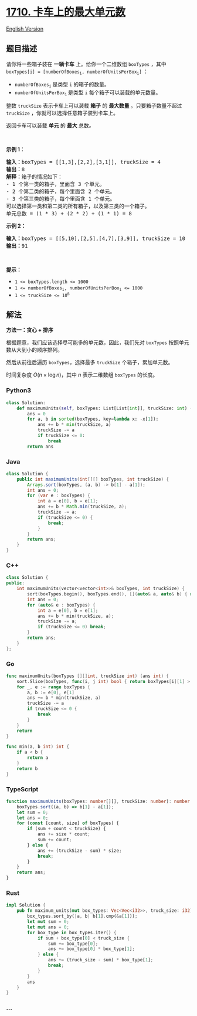 # [1710. 卡车上的最大单元数](https://leetcode.cn/problems/maximum-units-on-a-truck)

[English Version](/solution/1700-1799/1710.Maximum%20Units%20on%20a%20Truck/README_EN.md)

## 题目描述

<!-- 这里写题目描述 -->

<p>请你将一些箱子装在 <strong>一辆卡车</strong> 上。给你一个二维数组 <code>boxTypes</code> ，其中 <code>boxTypes[i] = [numberOfBoxes<sub>i</sub>, numberOfUnitsPerBox<sub>i</sub>]</code> ：</p>

<ul>
	<li><code>numberOfBoxes<sub>i</sub></code> 是类型 <code>i</code> 的箱子的数量。</li>
	<li><code>numberOfUnitsPerBox<sub>i</sub></code><sub> </sub>是类型 <code>i</code> 每个箱子可以装载的单元数量。</li>
</ul>

<p>整数 <code>truckSize</code> 表示卡车上可以装载 <strong>箱子</strong> 的 <strong>最大数量</strong> 。只要箱子数量不超过 <code>truckSize</code> ，你就可以选择任意箱子装到卡车上。</p>

<p>返回卡车可以装载 <strong>单元</strong> 的 <strong>最大</strong> 总数<em>。</em></p>

<p> </p>

<p><strong>示例 1：</strong></p>

<pre>
<strong>输入：</strong>boxTypes = [[1,3],[2,2],[3,1]], truckSize = 4
<strong>输出：</strong>8
<strong>解释：</strong>箱子的情况如下：
- 1 个第一类的箱子，里面含 3 个单元。
- 2 个第二类的箱子，每个里面含 2 个单元。
- 3 个第三类的箱子，每个里面含 1 个单元。
可以选择第一类和第二类的所有箱子，以及第三类的一个箱子。
单元总数 = (1 * 3) + (2 * 2) + (1 * 1) = 8</pre>

<p><strong>示例 2：</strong></p>

<pre>
<strong>输入：</strong>boxTypes = [[5,10],[2,5],[4,7],[3,9]], truckSize = 10
<strong>输出：</strong>91
</pre>

<p> </p>

<p><strong>提示：</strong></p>

<ul>
	<li><code>1 <= boxTypes.length <= 1000</code></li>
	<li><code>1 <= numberOfBoxes<sub>i</sub>, numberOfUnitsPerBox<sub>i</sub> <= 1000</code></li>
	<li><code>1 <= truckSize <= 10<sup>6</sup></code></li>
</ul>

## 解法

<!-- 这里可写通用的实现逻辑 -->

**方法一：贪心 + 排序**

根据题意，我们应该选择尽可能多的单元数，因此，我们先对 `boxTypes` 按照单元数从大到小的顺序排列。

然后从前往后遍历 `boxTypes`，选择最多 `truckSize` 个箱子，累加单元数。

时间复杂度 $O(n\times \log n)$，其中 $n$ 表示二维数组 `boxTypes` 的长度。

<!-- tabs:start -->

### **Python3**

<!-- 这里可写当前语言的特殊实现逻辑 -->

```python
class Solution:
    def maximumUnits(self, boxTypes: List[List[int]], truckSize: int) -> int:
        ans = 0
        for a, b in sorted(boxTypes, key=lambda x: -x[1]):
            ans += b * min(truckSize, a)
            truckSize -= a
            if truckSize <= 0:
                break
        return ans
```

### **Java**

<!-- 这里可写当前语言的特殊实现逻辑 -->

```java
class Solution {
    public int maximumUnits(int[][] boxTypes, int truckSize) {
        Arrays.sort(boxTypes, (a, b) -> b[1] - a[1]);
        int ans = 0;
        for (var e : boxTypes) {
            int a = e[0], b = e[1];
            ans += b * Math.min(truckSize, a);
            truckSize -= a;
            if (truckSize <= 0) {
                break;
            }
        }
        return ans;
    }
}
```

### **C++**

```cpp
class Solution {
public:
    int maximumUnits(vector<vector<int>>& boxTypes, int truckSize) {
        sort(boxTypes.begin(), boxTypes.end(), [](auto& a, auto& b) { return a[1] > b[1]; });
        int ans = 0;
        for (auto& e : boxTypes) {
            int a = e[0], b = e[1];
            ans += b * min(truckSize, a);
            truckSize -= a;
            if (truckSize <= 0) break;
        }
        return ans;
    }
};
```

### **Go**

```go
func maximumUnits(boxTypes [][]int, truckSize int) (ans int) {
	sort.Slice(boxTypes, func(i, j int) bool { return boxTypes[i][1] > boxTypes[j][1] })
	for _, e := range boxTypes {
		a, b := e[0], e[1]
		ans += b * min(truckSize, a)
		truckSize -= a
		if truckSize <= 0 {
			break
		}
	}
	return
}

func min(a, b int) int {
	if a < b {
		return a
	}
	return b
}
```

### **TypeScript**

```ts
function maximumUnits(boxTypes: number[][], truckSize: number): number {
    boxTypes.sort((a, b) => b[1] - a[1]);
    let sum = 0;
    let ans = 0;
    for (const [count, size] of boxTypes) {
        if (sum + count < truckSize) {
            ans += size * count;
            sum += count;
        } else {
            ans += (truckSize - sum) * size;
            break;
        }
    }
    return ans;
}
```

### **Rust**

```rust
impl Solution {
    pub fn maximum_units(mut box_types: Vec<Vec<i32>>, truck_size: i32) -> i32 {
        box_types.sort_by(|a, b| b[1].cmp(&a[1]));
        let mut sum = 0;
        let mut ans = 0;
        for box_type in box_types.iter() {
            if sum + box_type[0] < truck_size {
                sum += box_type[0];
                ans += box_type[0] * box_type[1];
            } else {
                ans += (truck_size - sum) * box_type[1];
                break;
            }
        }
        ans
    }
}
```

### **...**

```

```

<!-- tabs:end -->
